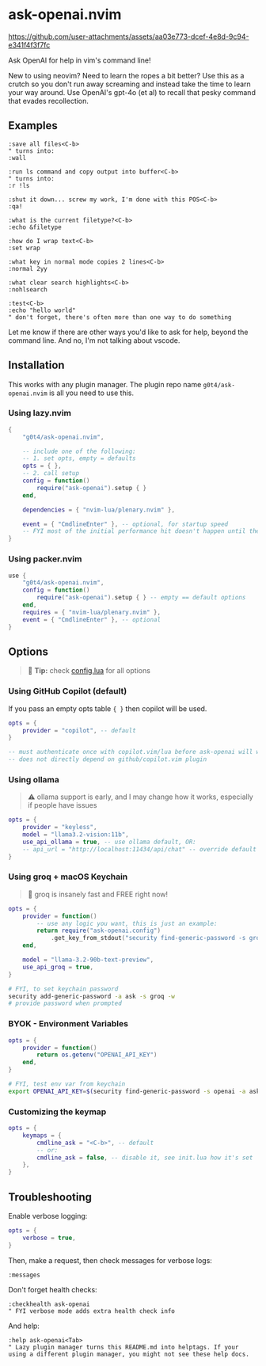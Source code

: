 # ask-openai.nvim

https://github.com/user-attachments/assets/aa03e773-dcef-4e8d-9c94-e341f4f3f7fc

Ask OpenAI for help in vim's command line!

New to using neovim? Need to learn the ropes a bit better? Use this as a crutch so you don't run away screaming and instead take the time to learn your way around. Use OpenAI's gpt-4o (et al) to recall that pesky command that evades recollection.

## Examples

```vim
:save all files<C-b>
" turns into:
:wall

:run ls command and copy output into buffer<C-b>
" turns into:
:r !ls

:shut it down... screw my work, I'm done with this POS<C-b>
:qa!

:what is the current filetype?<C-b>
:echo &filetype

:how do I wrap text<C-b>
:set wrap

:what key in normal mode copies 2 lines<C-b>
:normal 2yy

:what clear search highlights<C-b>
:nohlsearch

:test<C-b>
:echo "hello world"
" don't forget, there's often more than one way to do something

```

Let me know if there are other ways you'd like to ask for help, beyond the command line. And no, I'm not talking about vscode.

## Installation

This works with any plugin manager. The plugin repo name `g0t4/ask-openai.nvim` is all you need to use this.

### Using lazy.nvim

```lua
{
    "g0t4/ask-openai.nvim",

    -- include one of the following:
    -- 1. set opts, empty = defaults
    opts = { },
    -- 2. call setup
    config = function()
        require("ask-openai").setup { }
    end,

    dependencies = { "nvim-lua/plenary.nvim" },

    event = { "CmdlineEnter" }, -- optional, for startup speed
    -- FYI most of the initial performance hit doesn't happen until the first use
}
```

### Using packer.nvim

```lua
use {
    "g0t4/ask-openai.nvim",
    config = function()
        require("ask-openai").setup { } -- empty == default options
    end,
    requires = { "nvim-lua/plenary.nvim" },
    event = { "CmdlineEnter" }, -- optional
}
```

## Options

> 📌 **Tip:** check [config.lua](lua/ask-openai/config.lua) for all options

### Using GitHub Copilot (default)

If you pass an empty opts table `{ }` then copilot will be used.

```lua
opts = {
    provider = "copilot", -- default
}

-- must authenticate once with copilot.vim/lua before ask-openai will work
-- does not directly depend on github/copilot.vim plugin
```

### Using ollama

> ⚠️ ollama support is early, and I may change how it works, especially if people have issues

```lua
opts = {
    provider = "keyless",
    model = "llama3.2-vision:11b",
    use_api_ollama = true, -- use ollama default, OR:
    -- api_url = "http://localhost:11434/api/chat" -- override default for ollama
}
```

### Using groq + macOS Keychain

> 💨 groq is insanely fast and FREE right now!

```lua
opts = {
    provider = function()
        -- use any logic you want, this is just an example:
        return require("ask-openai.config")
            .get_key_from_stdout("security find-generic-password -s groq -a ask -w" )
    end,

    model = "llama-3.2-90b-text-preview",
    use_api_groq = true,
}
```

```bash
# FYI, to set keychain password
security add-generic-password -a ask -s groq -w
# provide password when prompted
```

### BYOK - Environment Variables

```lua
opts = {
    provider = function()
        return os.getenv("OPENAI_API_KEY")
    end,
}
```

```bash
# FYI, test env var from keychain
export OPENAI_API_KEY=$(security find-generic-password -s openai -a ask -w )
```

### Customizing the keymap

```lua
opts = {
    keymaps = {
        cmdline_ask = "<C-b>", -- default
        -- or:
        cmdline_ask = false, -- disable it, see init.lua how it's set
    },
}
```

## Troubleshooting

Enable verbose logging:

```lua
opts = {
    verbose = true,
}
```

Then, make a request, then check messages for verbose logs:

```vim
:messages
```

Don't forget health checks:

```vim
:checkhealth ask-openai
" FYI verbose mode adds extra health check info
```

And help:

```vim
:help ask-openai<Tab>
" Lazy plugin manager turns this README.md into helptags. If your using a different plugin manager, you might not see these help docs.
```
